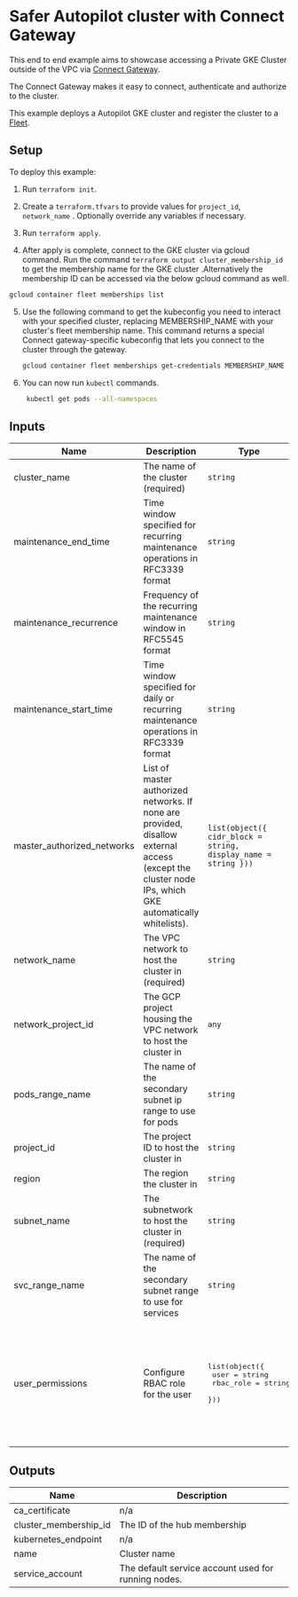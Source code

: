 # Safer Autopilot cluster with Connect Gateway

This end to end example aims to showcase accessing a Private GKE Cluster outside of the VPC via [Connect Gateway](https://cloud.google.com/anthos/multicluster-management/gateway).

The Connect Gateway makes it easy to connect, authenticate and authorize to the cluster.

This example deploys a Autopilot GKE cluster and register the cluster to a [Fleet](https://cloud.google.com/anthos/multicluster-management/fleet-overview).

## Setup

To deploy this example:

1. Run `terraform init`.

2. Create a `terraform.tfvars` to provide values for `project_id`, `network_name` . Optionally override any variables if necessary.

3. Run `terraform apply`.

4. After apply is complete, connect to the GKE cluster via gcloud command. Run the command `terraform output cluster_membership_id` to get the membership name for the GKE cluster .Alternatively the membership ID can be accessed via the below gcloud command as well.

 ```sh
gcloud container fleet memberships list
 ```

5. Use the following command to get the kubeconfig you need to interact with your specified cluster, replacing MEMBERSHIP_NAME with your cluster's fleet membership name. This command returns a special Connect gateway-specific kubeconfig that lets you connect to the cluster through the gateway.
   ```sh
   gcloud container fleet memberships get-credentials MEMBERSHIP_NAME
   ```
6. You can now run `kubectl` commands.

   ```sh
    kubectl get pods --all-namespaces
   ```

 <!-- BEGINNING OF PRE-COMMIT-TERRAFORM DOCS HOOK -->
## Inputs

| Name | Description | Type | Default | Required |
|------|-------------|------|---------|:--------:|
| cluster\_name | The name of the cluster (required) | `string` | `"gke-autopilot-private-1"` | no |
| maintenance\_end\_time | Time window specified for recurring maintenance operations in RFC3339 format | `string` | `"2023-02-08T05:00:00Z"` | no |
| maintenance\_recurrence | Frequency of the recurring maintenance window in RFC5545 format | `string` | `"FREQ=WEEKLY;BYDAY=MO,TU,WE,TH"` | no |
| maintenance\_start\_time | Time window specified for daily or recurring maintenance operations in RFC3339 format | `string` | `"2023-02-08T00:00:00Z"` | no |
| master\_authorized\_networks | List of master authorized networks. If none are provided, disallow external access (except the cluster node IPs, which GKE automatically whitelists). | `list(object({ cidr_block = string, display_name = string }))` | `[]` | no |
| network\_name | The VPC network to host the cluster in (required) | `string` | `""` | no |
| network\_project\_id | The GCP project housing the VPC network to host the cluster in | `any` | n/a | yes |
| pods\_range\_name | The name of the secondary subnet ip range to use for pods | `string` | n/a | yes |
| project\_id | The project ID to host the cluster in | `string` | n/a | yes |
| region | The region the cluster in | `string` | `"us-central1"` | no |
| subnet\_name | The subnetwork to host the cluster in (required) | `string` | `""` | no |
| svc\_range\_name | The name of the secondary subnet range to use for services | `string` | n/a | yes |
| user\_permissions | Configure RBAC role for the user | <pre>list(object({<br>    user      = string<br>    rbac_role = string<br>  }))</pre> | <pre>[<br>  {<br>    "rbac_role": "cluster-admin",<br>    "user": "user:exampleuser@example.com"<br>  },<br>  {<br>    "rbac_role": "cluster-viewer",<br>    "user": "serviceAccount:EXAMPLE_SA@GCP_PROJECT_ID.iam.gserviceaccount.com"<br>  }<br>]</pre> | no |

## Outputs

| Name | Description |
|------|-------------|
| ca\_certificate | n/a |
| cluster\_membership\_id | The ID of the hub membership |
| kubernetes\_endpoint | n/a |
| name | Cluster name |
| service\_account | The default service account used for running nodes. |

 <!-- END OF PRE-COMMIT-TERRAFORM DOCS HOOK -->
